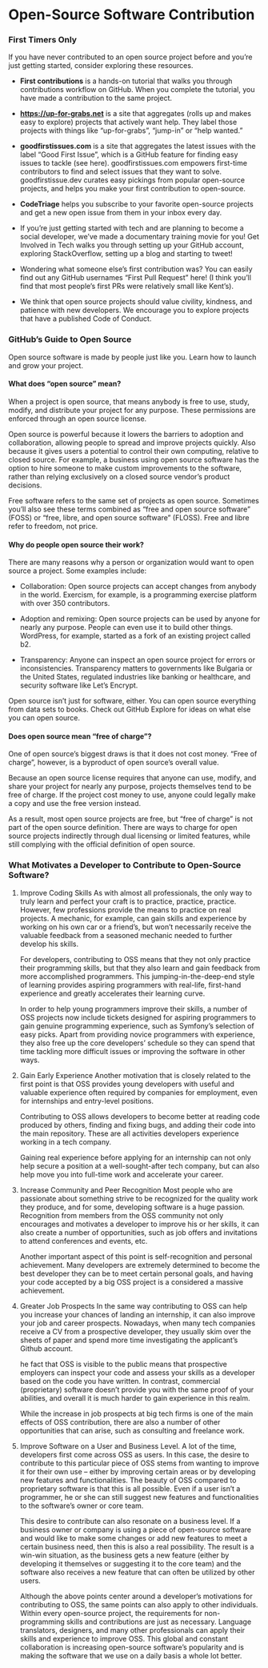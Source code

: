 # Open-Source Software Contribution

### First Timers Only
If you have never contributed to an open source project before and you’re just getting started, consider exploring these resources.

* **First contributions** is a hands-on tutorial that walks you through contributions workflow on GitHub. When you complete the tutorial, you have made a contribution to the same project.

* **https://up-for-grabs.net**  is a site that aggregates (rolls up and makes easy to explore) projects that actively want help. They label those projects with things like “up-for-grabs”, “jump-in” or “help wanted.”

* **goodfirstissues.com**  is a site that aggregates the latest issues with the label “Good First Issue”, which is a GitHub feature for finding easy issues to tackle (see here). goodfirstissues.com empowers first-time contributors to find and select issues that they want to solve.
goodfirstissue.dev curates easy pickings from popular open-source projects, and helps you make your first contribution to open-source.
* **CodeTriage** helps you subscribe to your favorite open-source projects and get a new open issue from them in your inbox every day.

* If you’re just getting started with tech and are planning to become a social developer, we’ve made a documentary training movie for you! Get Involved in Tech walks you through setting up your GitHub account, exploring StackOverflow, setting up a blog and starting to tweet!
* Wondering what someone else’s first contribution was? You can easily find out any GitHub usernames “First Pull Request” here! (I think you’ll find that most people’s first PRs were relatively small like Kent’s).
* We think that open source projects should value civility, kindness, and patience with new developers. We encourage you to explore projects that have a published Code of Conduct.

### GitHub’s Guide to Open Source
Open source software is made by people just like you. Learn how to launch and grow your project.


#### What does “open source” mean?

When a project is open source, that means anybody is free to use, study, modify, and distribute your project for any purpose. These permissions are enforced through an open source license.

Open source is powerful because it lowers the barriers to adoption and collaboration, allowing people to spread and improve projects quickly. Also because it gives users a potential to control their own computing, relative to closed source. For example, a business using open source software has the option to hire someone to make custom improvements to the software, rather than relying exclusively on a closed source vendor’s product decisions.

Free software refers to the same set of projects as open source. Sometimes you’ll also see these terms combined as “free and open source software” (FOSS) or “free, libre, and open source software” (FLOSS). Free and libre refer to freedom, not price.

#### Why do people open source their work?
There are many reasons why a person or organization would want to open source a project. Some examples include:

* Collaboration: Open source projects can accept changes from anybody in the world. Exercism, for example, is a programming exercise platform with over 350 contributors.

* Adoption and remixing: Open source projects can be used by anyone for nearly any purpose. People can even use it to build other things. WordPress, for example, started as a fork of an existing project called b2.

* Transparency: Anyone can inspect an open source project for errors or inconsistencies. Transparency matters to governments like Bulgaria or the United States, regulated industries like banking or healthcare, and security software like Let’s Encrypt.

Open source isn’t just for software, either. You can open source everything from data sets to books. Check out GitHub Explore for ideas on what else you can open source.

#### Does open source mean “free of charge”?
One of open source’s biggest draws is that it does not cost money. “Free of charge”, however, is a byproduct of open source’s overall value.

Because an open source license requires that anyone can use, modify, and share your project for nearly any purpose, projects themselves tend to be free of charge. If the project cost money to use, anyone could legally make a copy and use the free version instead.

As a result, most open source projects are free, but “free of charge” is not part of the open source definition. There are ways to charge for open source projects indirectly through dual licensing or limited features, while still complying with the official definition of open source.

### What Motivates a Developer to Contribute to Open-Source Software?

1. Improve Coding Skills
As with almost all professionals, the only way to truly learn and perfect your craft is to practice, practice, practice. However, few professions provide the means to practice on real projects. A mechanic, for example, can gain skills and experience by working on his own car or a friend’s, but won’t necessarily receive the valuable feedback from a seasoned mechanic needed to further develop his skills.

    For developers, contributing to OSS means that they not only practice their programming skills, but that they also learn and gain feedback from more accomplished programmers. This jumping-in-the-deep-end style of learning provides aspiring programmers with real-life, first-hand experience and greatly accelerates their learning curve.

    In order to help young programmers improve their skills, a number of OSS projects now include tickets designed for aspiring programmers to gain genuine programming experience, such as Symfony’s selection of
easy picks.
Apart from providing novice programmers with experience, they also free up the core developers’ schedule so they can spend that time tackling more difficult issues or improving the software in other ways.

2. Gain Early Experience
Another motivation that is closely related to the first point is that OSS provides young developers with useful and valuable experience often required by companies for employment, even for internships and entry-level positions.

    Contributing to OSS allows developers to become better at reading code produced by others, finding and fixing bugs, and adding their code into the main repository. These are all activities developers experience working in a tech company.

    Gaining real experience before applying for an internship can not only help secure a position at a well-sought-after tech company, but can also help move you into full-time work and accelerate your career.

3. Increase Community and Peer Recognition
Most people who are passionate about something strive to be recognized for the quality work they produce, and for some, developing software is a huge passion. Recognition from members from the OSS community not only encourages and motivates a developer to improve his or her skills, it can also create a number of opportunities, such as job offers and invitations to attend conferences and events, etc.

    Another important aspect of this point is self-recognition and personal achievement. Many developers are extremely determined to become the best developer they can be to meet certain personal goals, and having your code accepted by a big OSS project is a considered a massive achievement.

4. Greater Job Prospects
In the same way contributing to OSS can help you increase your chances of landing an internship, it can also improve your job and career prospects. Nowadays, when many tech companies receive a CV from a prospective developer, they usually skim over the sheets of paper and spend more time investigating the applicant’s Github account.

    he fact that OSS is visible to the public means that prospective employers can inspect your code and assess your skills as a developer based on the code you have written. In contrast, commercial (proprietary) software doesn’t provide you with the same proof of your abilities, and overall it is much harder to gain experience in this realm.

    While the increase in job prospects at big tech firms is one of the main effects of OSS contribution, there are also a number of other opportunities that can arise, such as consulting and freelance work.

5. Improve Software on a User and Business Level.
A lot of the time, developers first come across OSS as users. In this case, the desire to contribute to this particular piece of OSS stems from wanting to improve it for their own use – either by improving certain areas or by developing new features and functionalities. The beauty of OSS compared to proprietary software is that this is all possible. Even if a user isn’t a programmer, he or she can still suggest new features and functionalities to the software’s owner or core team.

    This desire to contribute can also resonate on a business level. If a business owner or company is using a piece of open-source software and would like to make some changes or add new features to meet a certain business need, then this is also a real possibility. The result is a win-win situation, as the business gets a new feature (either by developing it themselves or suggesting it to the core team) and the software also receives a new feature that can often be utilized by other users.

    Although the above points center around a developer’s motivations for contributing to OSS, the same points can also apply to other individuals. Within every open-source project, the requirements for non-programming skills and contributions are just as necessary. Language translators, designers, and many other professionals can apply their skills and experience to improve OSS. This global and constant collaboration is increasing open-source software’s popularity and is making the software that we use on a daily basis a whole lot better.
